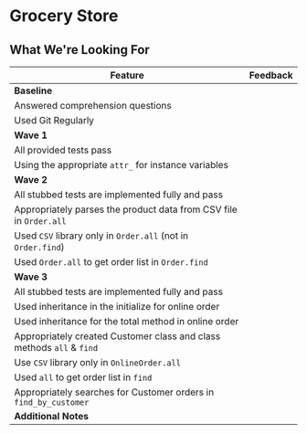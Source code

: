 # Grocery Store
## What We're Looking For

Feature | Feedback
--- | ---
**Baseline** | 
Answered comprehension questions | 
Used Git Regularly | 
**Wave 1** | 
All provided tests pass | 
Using the appropriate `attr_` for instance variables | 
**Wave 2** | 
All stubbed tests are implemented fully and pass | 
Appropriately parses the product data from CSV file in `Order.all` | 
Used `CSV` library only in `Order.all` (not in `Order.find`) | 
Used `Order.all` to get order list in `Order.find` | 
**Wave 3** | 
All stubbed tests are implemented fully and pass | 
Used inheritance in the initialize for online order | 
Used inheritance for the total method in online order | 
Appropriately created Customer class and class methods `all` & `find` | 
Use `CSV` library only in `OnlineOrder.all` | 
Used `all` to get order list in `find` | 
Appropriately searches for Customer orders in `find_by_customer` | 
**Additional Notes** | 
